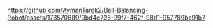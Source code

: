 https://github.com/AymanTarek2/Ball-Balancing-Robot/assets/173570689/9bd4c726-29f7-462f-98d1-957789ba91b7
